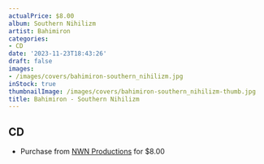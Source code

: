 ```yaml
---
actualPrice: $8.00
album: Southern Nihilizm
artist: Bahimiron
categories:
- CD
date: '2023-11-23T18:43:26'
draft: false
images:
- /images/covers/bahimiron-southern_nihilizm.jpg
inStock: true
thumbnailImage: /images/covers/bahimiron-southern_nihilizm-thumb.jpg
title: Bahimiron - Southern Nihilizm
---
```


## CD
* Purchase from [NWN Productions](http://shop.nwnprod.com/index.php?route=product/product&path=93&product_id=6035&sort=pd.name&order=ASC) for $8.00
